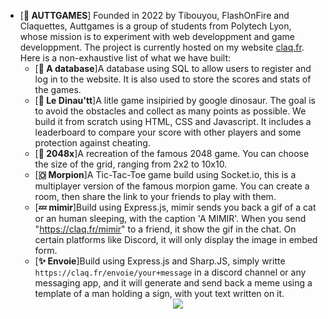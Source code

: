 - [**🌮 AUTTGAMES**] Founded in 2022 by Tibouyou, FlashOnFire and Claquettes, Auttgames is a group of students from Polytech Lyon, whose mission is to experiment with web developpment and game developpment. The project is currently hosted on my website [claq.fr](https://claq.fr). Here is a non-exhaustive list of what we have built: 
  - [**💽 A database**]A database using SQL to allow users to register and log in to the website. It is also used to store the scores and stats of the games.
  - [**🦖 Le Dinau'tt**]A litle game insipiried by google dinosaur. The goal is to avoid the obstacles and collect as many points as possible. We build it from scratch using HTML, CSS and Javascript. It includes a leaderboard to compare your score with other players and some protection against cheating.
  - [**🧮 2048x**]A recreation of the famous 2048 game. You can choose the size of the grid, ranging from 2x2 to 10x10.
  - [**🇴 Morpion**]A Tic-Tac-Toe game build using Socket.io, this is a multiplayer version of the famous morpion game. You can create a room, then share the link to your friends to play with them.
  - [**💤 mimir**]Build using Express.js, mimir sends you back a gif of a cat or an human sleeping, with the caption 'A MIMIR'. When you send "https://claq.fr/mimir" to a friend, it show the gif in the chat. On certain platforms like Discord, it will only display the image in embed form.
  - [**✨ Envoie**]Build using Express.js and Sharp.JS, simply writte `https://claq.fr/envoie/your+message` in a discord channel or any messaging app, and it will generate and send back a meme using a template of a man holding a sign, with yout text written on it.  <div align="center"> ![](https://media.giphy.com/media/tEN32Ko5PGfdkYhtif/giphy.gif)</div>
